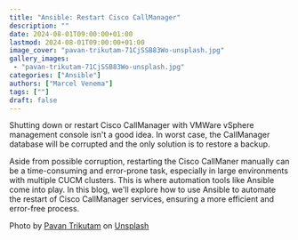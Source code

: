 ```yaml
---
title: "Ansible: Restart Cisco CallManager"
description: ""
date: 2024-08-01T09:00:00+01:00
lastmod: 2024-08-01T09:00:00+01:00
image_cover: "pavan-trikutam-71CjSSB83Wo-unsplash.jpg"
gallery_images:
 - "pavan-trikutam-71CjSSB83Wo-unsplash.jpg"
categories: ["Ansible"]
authors: ["Marcel Venema"] 
tags: [""]
draft: false
---
```


Shutting down or restart Cisco CallManager with VMWare vSphere management console isn't a good idea. In worst case, the CallManager database will be corrupted and the only solution is to restore a backup.

<!--more-->

Aside from possible corruption, restarting the Cisco CallManer manually can be a time-consuming and error-prone task, especially in large environments with multiple CUCM clusters. This is where automation tools like Ansible come into play. In this blog, we'll explore how to use Ansible to automate the restart of Cisco CallManager services, ensuring a more efficient and error-free process. 



Photo by <a href="https://unsplash.com/@ptrikutam?utm_content=creditCopyText&utm_medium=referral&utm_source=unsplash">Pavan Trikutam</a> on <a href="https://unsplash.com/photos/minimalist-photography-of-three-crank-phones-71CjSSB83Wo?utm_content=creditCopyText&utm_medium=referral&utm_source=unsplash">Unsplash</a>